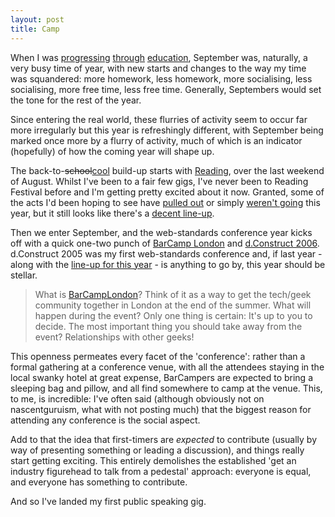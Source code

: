 ```yaml
---
layout: post
title: Camp
---
```

When I was [progressing][Mill Chase] [through][Alton College]
[education][UniS], September was, naturally, a very busy time of year,
with new starts and changes to the way my time was squandered: more
homework, less homework, more socialising, less socialising, more free
time, less free time. Generally, Septembers would set the tone for the
rest of the year.

Since entering the real world, these flurries of activity seem to occur
far more irregularly but this year is refreshingly different, with
September being marked once more by a flurry of activity, much of which
is an indicator (hopefully) of how the coming year will shape up.

The back-to-<del>school</del><ins>cool</ins> build-up starts with
[Reading][Reading Festival], over the last weekend of August. Whilst
I've been to a fair few gigs, I've never been to Reading Festival before
and I'm getting pretty excited about it now. Granted, some of the acts
I'd been hoping to see have [pulled out][Audioslave cancelled] or simply
[weren't going][The Bronx] this year, but it still looks like there's a
[decent line-up][Reading lineup].

Then we enter September, and the web-standards conference year kicks off
with a quick one-two punch of [BarCamp London][] and [d.Construct
2006][]. d.Construct 2005 was my first web-standards conference and, if
last year - along with the [line-up for this year][d.Construct 2006
lineup] - is anything to go by, this year should be stellar.

> What is [BarCampLondon][BarCamp London]? Think of it as a way
> to get the tech/geek community together in London at the end of
> the summer. What will happen during the event? Only one thing is
> certain: It's up to you to decide. The most important thing you should
> take away from the event? Relationships with other geeks!

This openness permeates every facet of the 'conference': rather than a
formal gathering at a conference venue, with all the attendees staying
in the local swanky hotel at great expense, BarCampers are expected to
bring a sleeping bag and pillow, and all find somewhere to camp at the
venue. This, to me, is incredible: I've often said (although obviously
not on nascentguruism, what with not posting much) that the biggest
reason for attending any conference is the social aspect.

Add to that the idea that first-timers are *expected* to contribute
(usually by way of presenting something or leading a discussion), and
things really start getting exciting. This entirely demolishes the
established 'get an industry figurehead to talk from a pedestal'
approach: everyone is equal, and everyone has something to contribute.

And so I've landed my first public speaking gig.

[Mill Chase]: http://www.millchase.hants.sch.uk/ "Mill Chase Community School"
[Alton College]: http://www.altoncollege.ac.uk/ "Alton College"
[UniS]: http://www.surrey.ac.uk/ "University of Surrey"
[Reading Festival]: http://www.readingfestival.com/
[Audioslave cancelled]: http://www.meanfiddler.com/displayPage_reading.asp?ArticleID=3041&URLID=67 "Audioslave pull out of Reading & Leeds Festivals"
[The Bronx]: http://www.thebronxxx.com/ "The Bronx"
[Reading lineup]: http://www.meanfiddler.com/displayPage_reading.asp?ArticleID=1358&URLID=67 "Reading Festival line-up"
[BarCamp London]: http://barcamp.org/BarCampLondon
[d.Construct 2006]:  http://2006.dconstruct.org/
[d.Construct 2006 lineup]: http://2006.dconstruct.org/schedule/
